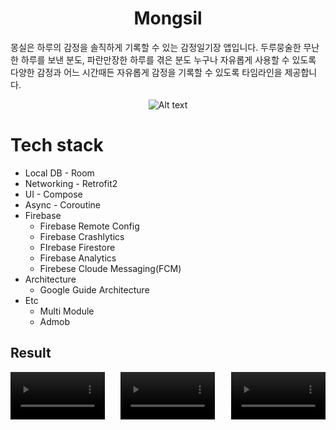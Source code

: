 # <center> **Mongsil**</center>

몽실은 하루의 감정을 솔직하게 기록할 수 있는 감정일기장 앱입니다.
두루뭉술한 무난한 하루를 보낸 분도, 파란만장한 하루를 겪은 분도 누구나 자유롭게 사용할 수 있도록 다양한 감정과 어느 시간때든 자유롭게 감정을 기록할 수 있도록 타임라인을
제공합니다.

<p align="center">
  <img src="unnamed-1.png" alt="Alt text">
</p>

# Tech stack

- Local DB - Room
- Networking - Retrofit2
- UI - Compose
- Async - Coroutine
- Firebase
  - Firebase Remote Config
  - Firebase Crashlytics
  - FIrebase Firestore
  - Firebase Analytics
  - Firebese Cloude Messaging(FCM)
- Architecture
  - Google Guide Architecture
- Etc
  - Multi Module
  - Admob

## Result

<div style="display: flex; justify-content: space-between;">
   <video controls src="1-1.mp4" title="Title" style="max-width: 30%;"></video>
   <video controls src="2-1.mp4" title="Title" style="max-width: 30%;"></video>
   <video controls src="3-1.mp4" title="Title" style="max-width: 30%;"></video>
</div>

